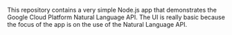 This repository contains a very simple Node.js app that demonstrates the Google Cloud Platform Natural Language API.  The UI is really basic because the focus of the app is on the use of the Natural Language API.